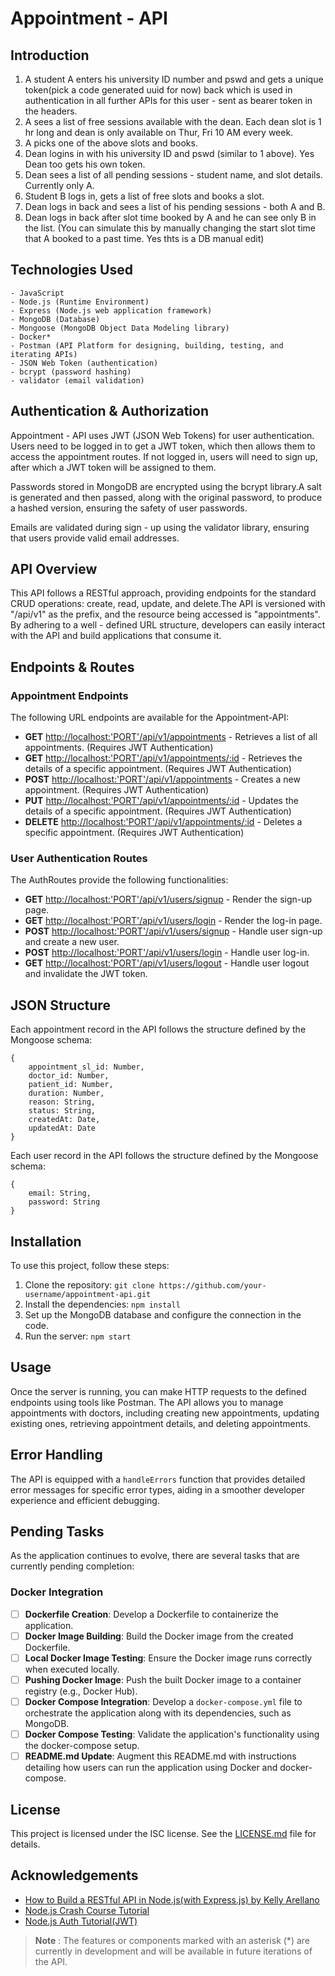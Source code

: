 # Appointment - API

## Introduction

1. A student A enters his university ID number and pswd and gets a unique token(pick a code generated uuid for now) back which is used in authentication in all further APIs for this user - sent as bearer token in the headers.
2. A sees a list of free sessions available with the dean. Each dean slot is 1 hr long and dean is only available on Thur, Fri 10 AM every week.
3. A picks one of the above slots and books.
4. Dean logins in with his university ID and pswd (similar to 1 above). Yes Dean too gets his own token.
5. Dean sees a list of all pending sessions - student name, and slot details. Currently only A.
6. Student B logs in, gets a list of free slots and books a slot.
7. Dean logs in back and sees a list of his pending sessions - both A and B.
8. Dean logs in back after slot time booked by A and he can see only B in the list. (You can simulate this by manually changing the start slot time that A booked to a past time. Yes thts is a DB manual edit)

## Technologies Used

    - JavaScript
    - Node.js (Runtime Environment)
    - Express (Node.js web application framework)
    - MongoDB (Database)
    - Mongoose (MongoDB Object Data Modeling library)
    - Docker*
    - Postman (API Platform for designing, building, testing, and iterating APIs)
    - JSON Web Token (authentication)
    - bcrypt (password hashing)
    - validator (email validation)

## Authentication & Authorization

Appointment - API uses JWT (JSON Web Tokens) for user authentication. Users need to be logged in to get a JWT token, which then allows them to access the appointment routes. If not logged in, users will need to sign up, after which a JWT token will be assigned to them.

Passwords stored in MongoDB are encrypted using the bcrypt library.A salt is generated and then passed, along with the original password, to produce a hashed version, ensuring the safety of user passwords.

Emails are validated during sign - up using the validator library, ensuring that users provide valid email addresses.

## API Overview

This API follows a RESTful approach, providing endpoints for the standard CRUD operations: create, read, update, and delete.The API is versioned with "/api/v1" as the prefix, and the resource being accessed is "appointments". By adhering to a well - defined URL structure, developers can easily interact with the API and build applications that consume it.

## Endpoints & Routes

### Appointment Endpoints

The following URL endpoints are available for the Appointment-API:

- **GET** <http://localhost:'PORT'/api/v1/appointments> - Retrieves a list of all appointments. (Requires JWT Authentication)
- **GET** <http://localhost:'PORT'/api/v1/appointments/:id> - Retrieves the details of a specific appointment. (Requires JWT Authentication)
- **POST** <http://localhost:'PORT'/api/v1/appointments> - Creates a new appointment. (Requires JWT Authentication)
- **PUT** <http://localhost:'PORT'/api/v1/appointments/:id> - Updates the details of a specific appointment. (Requires JWT Authentication)
- **DELETE** <http://localhost:'PORT'/api/v1/appointments/:id> - Deletes a specific appointment. (Requires JWT Authentication)

### User Authentication Routes

The AuthRoutes provide the following functionalities:

- **GET** <http://localhost:'PORT'/api/v1/users/signup> - Render the sign-up page.
- **GET** <http://localhost:'PORT'/api/v1/users/login> - Render the log-in page.
- **POST** <http://localhost:'PORT'/api/v1/users/signup> - Handle user sign-up and create a new user.
- **POST** <http://localhost:'PORT'/api/v1/users/login> - Handle user log-in.
- **GET** <http://localhost:'PORT'/api/v1/users/logout> - Handle user logout and invalidate the JWT token.

## JSON Structure

Each appointment record in the API follows the structure defined by the Mongoose schema:

```
{
    appointment_sl_id: Number,
    doctor_id: Number,
    patient_id: Number,
    duration: Number,
    reason: String,
    status: String,
    createdAt: Date,
    updatedAt: Date
}
```

Each user record in the API follows the structure defined by the Mongoose schema:

```
{
    email: String,
    password: String
}
```

## Installation

To use this project, follow these steps:

1. Clone the repository: `git clone https://github.com/your-username/appointment-api.git`
2. Install the dependencies: `npm install`
3. Set up the MongoDB database and configure the connection in the code.
4. Run the server: `npm start`

## Usage

Once the server is running, you can make HTTP requests to the defined endpoints using tools like Postman. The API allows you to manage appointments with doctors, including creating new appointments, updating existing ones, retrieving appointment details, and deleting appointments.

## Error Handling

The API is equipped with a `handleErrors` function that provides detailed error messages for specific error types, aiding in a smoother developer experience and efficient debugging.

## Pending Tasks

As the application continues to evolve, there are several tasks that are currently pending completion:

### Docker Integration

- [ ] **Dockerfile Creation**: Develop a Dockerfile to containerize the application.
- [ ] **Docker Image Building**: Build the Docker image from the created Dockerfile.
- [ ] **Local Docker Image Testing**: Ensure the Docker image runs correctly when executed locally.
- [ ] **Pushing Docker Image**: Push the built Docker image to a container registry (e.g., Docker Hub).
- [ ] **Docker Compose Integration**: Develop a `docker-compose.yml` file to orchestrate the application along with its dependencies, such as MongoDB.
- [ ] **Docker Compose Testing**: Validate the application's functionality using the docker-compose setup.
- [ ] **README.md Update**: Augment this README.md with instructions detailing how users can run the application using Docker and docker-compose.

## License

This project is licensed under the ISC license. See the [LICENSE.md](LICENSE.md) file for details.

## Acknowledgements

- [How to Build a RESTful API in Node.js(with Express.js) by Kelly Arellano](https://rapidapi.com/blog/nodejs-express-rest-api-example/)
- [Node.js Crash Course Tutorial](https://www.youtube.com/playlist?list=PL4cUxeGkcC9jsz4LDYc6kv3ymONOKxwBU)
- [Node.js Auth Tutorial(JWT)](https://youtube.com/playlist?list=PL4cUxeGkcC9iqqESP8335DA5cRFp8loyp)

> **Note**
> : The features or components marked with an asterisk (\*) are currently in development and will be available in future iterations of the API.
